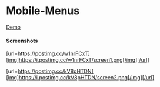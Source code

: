 # Mobile-Menus

[Demo](https://stefanpython.github.io/Mobile-Menu/)

#### Screenshots
[url=https://postimg.cc/w1nrFCxT][img]https://i.postimg.cc/w1nrFCxT/screen1.png[/img][/url]

[url=https://postimg.cc/kV8pHTDN][img]https://i.postimg.cc/kV8pHTDN/screen2.png[/img][/url]
